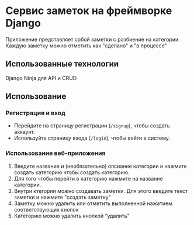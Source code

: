 # Сервис заметок на фреймворке Django

Приложение представляет собой заметки с разбиение на категории. 
Каждую заметку можно отметить как "сделано" и "в процессе"

## Использованные технологии

Django Ninja для API и CRUD

## Использование

### Регистрация и вход

- Перейдите на страницу регистрации (`/signup`), чтобы создать аккаунт.
- Используйте страницу входа (`/login`), чтобы войти в систему.

### Использование веб-приложения

1. Введите название и (необязательно) опсиание категории и нажмите создать категорию чтобы создать категорию.
2. Для того чтобы перейти в категорию нажмите на название категории.
3. Внутри ктегории можно создавать заметки. Для этого введите текст заметки и нажмите "создать заметку"
4. Заметку можно удалить или отметить выполненной нажатием соответствующих кнопок
5. Категорию можно удалить кнопкой "удалить"
